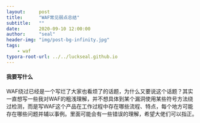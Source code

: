```yaml
---
layout:     post
title:      "WAF常见弱点总结"
subtitle:   ""
date:       2020-09-10 12:00:00
author:     "seal"
header-img: "img/post-bg-infinity.jpg"
tags:
    - waf
typora-root-url: ../../luckseal.github.io
---
```




#### 我要写什么

WAF绕过已经是一个写烂了大家也看烦了的话题，为什么又要说这个话题？其实一直想写一些我对WAF的粗浅理解，并不想具体到某个漏洞使用某些符号方法绕过检测，而是写WAF这个产品在工作过程中存在哪些流程、特点，每个地方可能存在哪些问题并辅以事例。里面可能会有一些错误的理解，希望大佬们可以指正。
